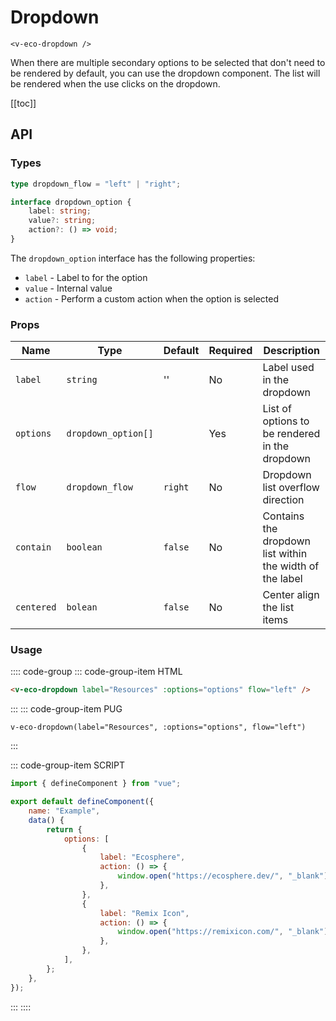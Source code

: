 # Dropdown

```html:no-line-numbers
<v-eco-dropdown />
```

When there are multiple secondary options to be selected that don't need to be rendered by default, you can use the dropdown component. The list will be rendered when the use clicks on the dropdown.

[[toc]]

## API

### Types

```ts
type dropdown_flow = "left" | "right";

interface dropdown_option {
	label: string;
	value?: string;
	action?: () => void;
}
```

The `dropdown_option` interface has the following properties:

-   `label` - Label to for the option
-   `value` - Internal value
-   `action` - Perform a custom action when the option is selected

### Props

| Name       | Type                | Default | Required | Description                                              |
| ---------- | ------------------- | ------- | -------- | -------------------------------------------------------- |
| `label`    | `string`            | ''      | No       | Label used in the dropdown                               |
| `options`  | `dropdown_option[]` |         | Yes      | List of options to be rendered in the dropdown           |
| `flow`     | `dropdown_flow`     | `right` | No       | Dropdown list overflow direction                         |
| `contain`  | `boolean`           | `false` | No       | Contains the dropdown list within the width of the label |
| `centered` | `bolean`            | `false` | No       | Center align the list items                              |

### Usage

:::: code-group
::: code-group-item HTML

```html
<v-eco-dropdown label="Resources" :options="options" flow="left" />
```

:::
::: code-group-item PUG

```pug
v-eco-dropdown(label="Resources", :options="options", flow="left")
```

:::

::: code-group-item SCRIPT

```js
import { defineComponent } from "vue";

export default defineComponent({
	name: "Example",
	data() {
		return {
			options: [
				{
					label: "Ecosphere",
					action: () => {
						window.open("https://ecosphere.dev/", "_blank");
					},
				},
				{
					label: "Remix Icon",
					action: () => {
						window.open("https://remixicon.com/", "_blank");
					},
				},
			],
		};
	},
});
```

:::
::::
